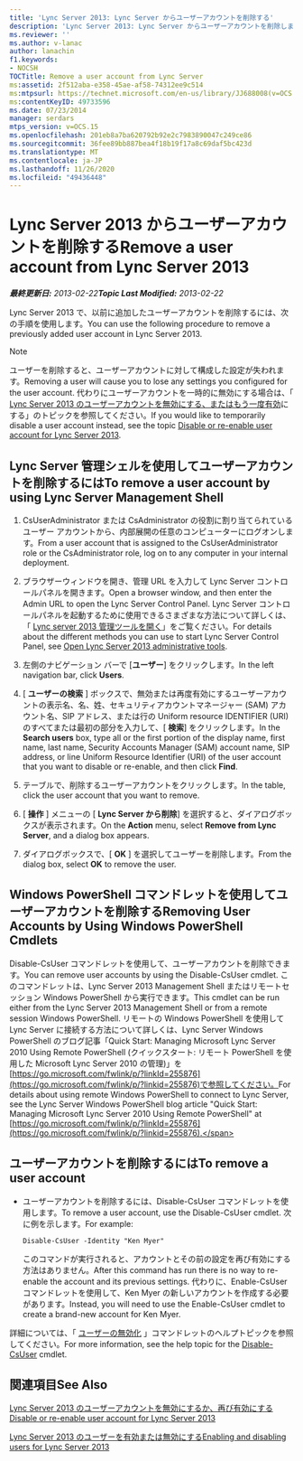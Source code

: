 ```yaml
---
title: 'Lync Server 2013: Lync Server からユーザーアカウントを削除する'
description: 'Lync Server 2013: Lync Server からユーザーアカウントを削除します。'
ms.reviewer: ''
ms.author: v-lanac
author: lanachin
f1.keywords:
- NOCSH
TOCTitle: Remove a user account from Lync Server
ms:assetid: 2f512aba-e358-45ae-af58-74312ee9c514
ms:mtpsurl: https://technet.microsoft.com/en-us/library/JJ688008(v=OCS.15)
ms:contentKeyID: 49733596
ms.date: 07/23/2014
manager: serdars
mtps_version: v=OCS.15
ms.openlocfilehash: 201eb8a7ba620792b92e2c7983890047c249ce86
ms.sourcegitcommit: 36fee89bb887bea4f18b19f17a8c69daf5bc423d
ms.translationtype: MT
ms.contentlocale: ja-JP
ms.lasthandoff: 11/26/2020
ms.locfileid: "49436448"
---
```

# <a name="remove-a-user-account-from-lync-server-2013"></a><span data-ttu-id="a0ad7-103">Lync Server 2013 からユーザーアカウントを削除する</span><span class="sxs-lookup"><span data-stu-id="a0ad7-103">Remove a user account from Lync Server 2013</span></span>

<div data-xmlns="http://www.w3.org/1999/xhtml">

<div class="topic" data-xmlns="http://www.w3.org/1999/xhtml" data-msxsl="urn:schemas-microsoft-com:xslt" data-cs="https://msdn.microsoft.com/">

<div data-asp="https://msdn2.microsoft.com/asp">



</div>

<div id="mainSection">

<div id="mainBody"><span data-ttu-id="a0ad7-104">

<span> </span></span><span class="sxs-lookup"><span data-stu-id="a0ad7-104">

<span> </span></span></span>

<span data-ttu-id="a0ad7-105">_**最終更新日:** 2013-02-22_</span><span class="sxs-lookup"><span data-stu-id="a0ad7-105">_**Topic Last Modified:** 2013-02-22_</span></span>

<span data-ttu-id="a0ad7-106">Lync Server 2013 で、以前に追加したユーザーアカウントを削除するには、次の手順を使用します。</span><span class="sxs-lookup"><span data-stu-id="a0ad7-106">You can use the following procedure to remove a previously added user account in Lync Server 2013.</span></span>

<div>


> [!NOTE]  
> <span data-ttu-id="a0ad7-107">ユーザーを削除すると、ユーザーアカウントに対して構成した設定が失われます。</span><span class="sxs-lookup"><span data-stu-id="a0ad7-107">Removing a user will cause you to lose any settings you configured for the user account.</span></span> <span data-ttu-id="a0ad7-108">代わりにユーザーアカウントを一時的に無効にする場合は、「 <A href="lync-server-2013-disable-or-re-enable-user-account-for-lync-server.md">Lync Server 2013 のユーザーアカウントを無効にする、またはもう一度有効</A>にする」のトピックを参照してください。</span><span class="sxs-lookup"><span data-stu-id="a0ad7-108">If you would like to temporarily disable a user account instead, see the topic <A href="lync-server-2013-disable-or-re-enable-user-account-for-lync-server.md">Disable or re-enable user account for Lync Server 2013</A>.</span></span>



</div>

<div>

## <a name="to-remove-a-user-account-by-using-lync-server-management-shell"></a><span data-ttu-id="a0ad7-109">Lync Server 管理シェルを使用してユーザーアカウントを削除するには</span><span class="sxs-lookup"><span data-stu-id="a0ad7-109">To remove a user account by using Lync Server Management Shell</span></span>

1.  <span data-ttu-id="a0ad7-110">CsUserAdministrator または CsAdministrator の役割に割り当てられているユーザー アカウントから、内部展開の任意のコンピューターにログオンします。</span><span class="sxs-lookup"><span data-stu-id="a0ad7-110">From a user account that is assigned to the CsUserAdministrator role or the CsAdministrator role, log on to any computer in your internal deployment.</span></span>

2.  <span data-ttu-id="a0ad7-111">ブラウザーウィンドウを開き、管理 URL を入力して Lync Server コントロールパネルを開きます。</span><span class="sxs-lookup"><span data-stu-id="a0ad7-111">Open a browser window, and then enter the Admin URL to open the Lync Server Control Panel.</span></span> <span data-ttu-id="a0ad7-112">Lync Server コントロールパネルを起動するために使用できるさまざまな方法について詳しくは、「 [Lync server 2013 管理ツールを開く](lync-server-2013-open-lync-server-administrative-tools.md)」をご覧ください。</span><span class="sxs-lookup"><span data-stu-id="a0ad7-112">For details about the different methods you can use to start Lync Server Control Panel, see [Open Lync Server 2013 administrative tools](lync-server-2013-open-lync-server-administrative-tools.md).</span></span>

3.  <span data-ttu-id="a0ad7-113">左側のナビゲーション バーで [**ユーザー**] をクリックします。</span><span class="sxs-lookup"><span data-stu-id="a0ad7-113">In the left navigation bar, click **Users**.</span></span>

4.  <span data-ttu-id="a0ad7-114">[ **ユーザーの検索** ] ボックスで、無効または再度有効にするユーザーアカウントの表示名、名、姓、セキュリティアカウントマネージャー (SAM) アカウント名、SIP アドレス、または行の Uniform resource IDENTIFIER (URI) のすべてまたは最初の部分を入力して、[ **検索**] をクリックします。</span><span class="sxs-lookup"><span data-stu-id="a0ad7-114">In the **Search users** box, type all or the first portion of the display name, first name, last name, Security Accounts Manager (SAM) account name, SIP address, or line Uniform Resource Identifier (URI) of the user account that you want to disable or re-enable, and then click **Find**.</span></span>

5.  <span data-ttu-id="a0ad7-115">テーブルで、削除するユーザーアカウントをクリックします。</span><span class="sxs-lookup"><span data-stu-id="a0ad7-115">In the table, click the user account that you want to remove.</span></span>

6.  <span data-ttu-id="a0ad7-116">[ **操作** ] メニューの [ **Lync Server から削除**] を選択すると、ダイアログボックスが表示されます。</span><span class="sxs-lookup"><span data-stu-id="a0ad7-116">On the **Action** menu, select **Remove from Lync Server**, and a dialog box appears.</span></span>

7.  <span data-ttu-id="a0ad7-117">ダイアログボックスで、[ **OK** ] を選択してユーザーを削除します。</span><span class="sxs-lookup"><span data-stu-id="a0ad7-117">From the dialog box, select **OK** to remove the user.</span></span>

</div>

<div>

## <a name="removing-user-accounts-by-using-windows-powershell-cmdlets"></a><span data-ttu-id="a0ad7-118">Windows PowerShell コマンドレットを使用してユーザーアカウントを削除する</span><span class="sxs-lookup"><span data-stu-id="a0ad7-118">Removing User Accounts by Using Windows PowerShell Cmdlets</span></span>

<span data-ttu-id="a0ad7-119">Disable-CsUser コマンドレットを使用して、ユーザーアカウントを削除できます。</span><span class="sxs-lookup"><span data-stu-id="a0ad7-119">You can remove user accounts by using the Disable-CsUser cmdlet.</span></span> <span data-ttu-id="a0ad7-120">このコマンドレットは、Lync Server 2013 Management Shell またはリモートセッション Windows PowerShell から実行できます。</span><span class="sxs-lookup"><span data-stu-id="a0ad7-120">This cmdlet can be run either from the Lync Server 2013 Management Shell or from a remote session Windows PowerShell.</span></span> <span data-ttu-id="a0ad7-121">リモートの Windows PowerShell を使用して Lync Server に接続する方法について詳しくは、Lync Server Windows PowerShell のブログ記事「Quick Start: Managing Microsoft Lync Server 2010 Using Remote PowerShell (クイックスタート: リモート PowerShell を使用した Microsoft Lync Server 2010 の管理)」を[https://go.microsoft.com/fwlink/p/?linkId=255876](https://go.microsoft.com/fwlink/p/?linkid=255876)で参照してください。</span><span class="sxs-lookup"><span data-stu-id="a0ad7-121">For details about using remote Windows PowerShell to connect to Lync Server, see the Lync Server Windows PowerShell blog article "Quick Start: Managing Microsoft Lync Server 2010 Using Remote PowerShell" at [https://go.microsoft.com/fwlink/p/?linkId=255876](https://go.microsoft.com/fwlink/p/?linkid=255876).</span></span>

<div>

## <a name="to-remove-a-user-account"></a><span data-ttu-id="a0ad7-122">ユーザーアカウントを削除するには</span><span class="sxs-lookup"><span data-stu-id="a0ad7-122">To remove a user account</span></span>

  - <span data-ttu-id="a0ad7-123">ユーザーアカウントを削除するには、Disable-CsUser コマンドレットを使用します。</span><span class="sxs-lookup"><span data-stu-id="a0ad7-123">To remove a user account, use the Disable-CsUser cmdlet.</span></span> <span data-ttu-id="a0ad7-124">次に例を示します。</span><span class="sxs-lookup"><span data-stu-id="a0ad7-124">For example:</span></span>
    
        Disable-CsUser -Identity "Ken Myer"
    
    <span data-ttu-id="a0ad7-125">このコマンドが実行されると、アカウントとその前の設定を再び有効にする方法はありません。</span><span class="sxs-lookup"><span data-stu-id="a0ad7-125">After this command has run there is no way to re-enable the account and its previous settings.</span></span> <span data-ttu-id="a0ad7-126">代わりに、Enable-CsUser コマンドレットを使用して、Ken Myer の新しいアカウントを作成する必要があります。</span><span class="sxs-lookup"><span data-stu-id="a0ad7-126">Instead, you will need to use the Enable-CsUser cmdlet to create a brand-new account for Ken Myer.</span></span>

</div>

<span data-ttu-id="a0ad7-127">詳細については、「 [ユーザーの無効化](https://docs.microsoft.com/powershell/module/skype/Disable-CsUser) 」コマンドレットのヘルプトピックを参照してください。</span><span class="sxs-lookup"><span data-stu-id="a0ad7-127">For more information, see the help topic for the [Disable-CsUser](https://docs.microsoft.com/powershell/module/skype/Disable-CsUser) cmdlet.</span></span>

</div>

<div>

## <a name="see-also"></a><span data-ttu-id="a0ad7-128">関連項目</span><span class="sxs-lookup"><span data-stu-id="a0ad7-128">See Also</span></span>


[<span data-ttu-id="a0ad7-129">Lync Server 2013 のユーザーアカウントを無効にするか、再び有効にする</span><span class="sxs-lookup"><span data-stu-id="a0ad7-129">Disable or re-enable user account for Lync Server 2013</span></span>](lync-server-2013-disable-or-re-enable-user-account-for-lync-server.md)  


[<span data-ttu-id="a0ad7-130">Lync Server 2013 のユーザーを有効または無効にする</span><span class="sxs-lookup"><span data-stu-id="a0ad7-130">Enabling and disabling users for Lync Server 2013</span></span>](lync-server-2013-enabling-and-disabling-users-for-lync-server.md)  
  

<span data-ttu-id="a0ad7-131"></div>

</div>

<span> </span>

</div>

</div>

</span><span class="sxs-lookup"><span data-stu-id="a0ad7-131"></div>

</div>

<span> </span>

</div>

</div>

</span></span></div>

